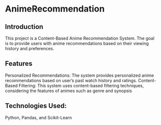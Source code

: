 # AnimeRecommendation

## Introduction
This project is a Content-Based Anime Recommendation System. The goal is to provide users with anime recommendations based on their viewing history and preferences. 

## Features
Personalized Recommendations: The system provides personalized anime recommendations based on user’s past watch history and ratings.
Content-Based Filtering: This system uses content-based filtering techniques, considering the features of animes such as genre and synopsis

## Technologies Used: 
Python, Pandas, and Scikit-Learn
